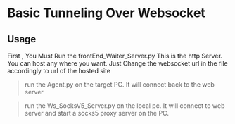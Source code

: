 # Basic Tunneling Over Websocket

## Usage

First , You Must Run the frontEnd_Waiter_Server.py
This is the http Server. You can host any where you want. Just Change the websocket url in the file accordingly to url of the hosted site

> run the Agent.py on the target PC. It will connect back to the web server

> run the Ws_SocksV5_Server.py on the local pc. It will connect to web server and start a socks5 proxy server on the PC.



